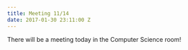 ```yaml
---
title: Meeting 11/14
date: 2017-01-30 23:11:00 Z
---
```


There will be a meeting today in the Computer Science room!
